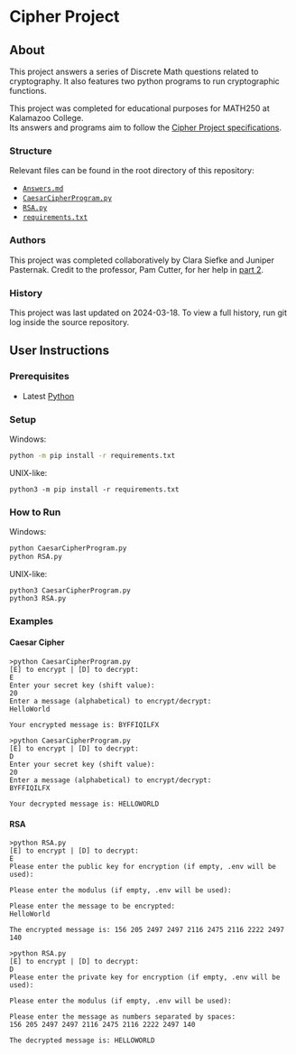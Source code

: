 # Cipher Project

## About

This project answers a series of Discrete Math questions related to cryptography.
It also features two python programs to run cryptographic functions.

This project was completed for educational purposes for MATH250 at Kalamazoo College.  
Its answers and programs aim to follow the
[Cipher Project specifications](https://www.cs.kzoo.edu/math250/CipherProj.html).

### Structure

Relevant files can be found in the root directory of this repository:

- [`Answers.md`](Answers.md)
- [`CaesarCipherProgram.py`](CaesarCipherProgram.py)
- [`RSA.py`](RSA.py)
- [`requirements.txt`](requirements.txt)

### Authors

This project was completed collaboratively by Clara Siefke and Juniper Pasternak.
Credit to the professor, Pam Cutter, for her help in [part 2](Answers.md#part-2-public-key-cryptosystem).

### History

This project was last updated on 2024-03-18.
To view a full history, run git log inside the source repository.

## User Instructions

### Prerequisites

- Latest [Python](https://www.python.org/downloads/)

### Setup

Windows:

```bash
python -m pip install -r requirements.txt
```

UNIX-like:

```shell
python3 -m pip install -r requirements.txt
```

### How to Run

Windows:

```bash
python CaesarCipherProgram.py
python RSA.py
```

UNIX-like:

```shell
python3 CaesarCipherProgram.py
python3 RSA.py
```

### Examples

#### Caesar Cipher

```text
>python CaesarCipherProgram.py
[E] to encrypt | [D] to decrypt:
E
Enter your secret key (shift value):
20
Enter a message (alphabetical) to encrypt/decrypt:
HelloWorld

Your encrypted message is: BYFFIQILFX
```

```text
>python CaesarCipherProgram.py
[E] to encrypt | [D] to decrypt:
D
Enter your secret key (shift value):
20
Enter a message (alphabetical) to encrypt/decrypt:
BYFFIQILFX

Your decrypted message is: HELLOWORLD
```

#### RSA

```text
>python RSA.py
[E] to encrypt | [D] to decrypt:
E
Please enter the public key for encryption (if empty, .env will be used):

Please enter the modulus (if empty, .env will be used):

Please enter the message to be encrypted:
HelloWorld

The encrypted message is: 156 205 2497 2497 2116 2475 2116 2222 2497 140
```

```text
>python RSA.py
[E] to encrypt | [D] to decrypt:
D
Please enter the private key for encryption (if empty, .env will be used):

Please enter the modulus (if empty, .env will be used):

Please enter the message as numbers separated by spaces:
156 205 2497 2497 2116 2475 2116 2222 2497 140

The decrypted message is: HELLOWORLD
```
